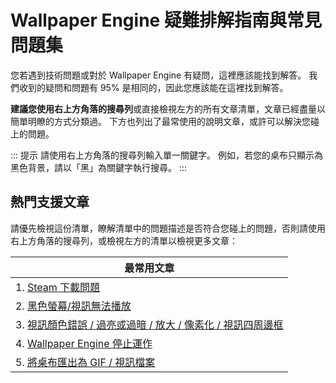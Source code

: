 # Wallpaper Engine 疑難排解指南與常見問題集
您若遇到技術問題或對於 Wallpaper Engine 有疑問，這裡應該能找到解答。 我們收到的疑問和問題有 95% 是相同的，因此您應該能在這裡找到解答。

**建議您使用右上方角落的搜尋列**或直接檢視左方的所有文章清單，文章已經盡量以簡單明瞭的方式分類過。 下方也列出了最常使用的說明文章，或許可以解決您碰上的問題。

::: 提示 請使用右上方角落的搜尋列輸入單一關鍵字。 例如，若您的桌布只顯示為黑色背景，請以「黑」為關鍵字執行搜尋。 :::

## 熱門支援文章

請優先檢視這份清單，瞭解清單中的問題描述是否符合您碰上的問題，否則請使用右上方角落的搜尋列，或檢視左方的清單以檢視更多文章：

| **最常用文章**                                                      |
| -------------------------------------------------------------- |
| 1. [Steam 下載問題](steam/download.html)                           |
| 2. [黑色螢幕/視訊無法播放](noshow/notplaying.html)                       |
| 3. [視訊顏色錯誤 / 過亮或過暗 / 放大 / 像素化 / 視訊四周邊框](videos/artifacts.html) |
| 4. [Wallpaper Engine 停止運作](crash/application)                  |
| 5. [將桌布匯出為 GIF / 視訊檔案](general/export)                         |